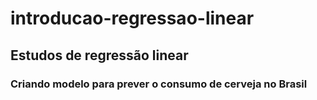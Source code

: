 # introducao-regressao-linear

## Estudos de regressão linear 

### Criando modelo para prever o consumo de cerveja no Brasil
